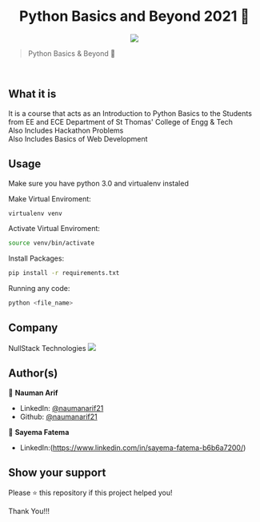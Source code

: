 <h1 align="center">Python Basics and Beyond 2021 🚀</h1>
<p align="center">
  <img src="https://nullstacks.com/wp-content/uploads/2019/04/Nullstack-icon-150x150.png" />
</p>

> Python Basics & Beyond 🚀
<br>

## What it is

It is a course that acts as an Introduction to Python Basics to the Students from EE and ECE Department of St Thomas' College of Engg & Tech
<br>
Also Includes Hackathon Problems
<br>
Also Includes Basics of Web Development

##  Usage

Make sure you have python 3.0 and virtualenv instaled

Make Virtual Enviroment:

```sh
virtualenv venv
```


Activate Virtual Enviroment:

```sh
source venv/bin/activate
```

Install Packages:

```sh
pip install -r requirements.txt
```

Running any code:

```sh
python <file_name>
```

## Company

NullStack Technologies
<a href="https://nullstacks.com"><img src="https://nullstacks.com/wp-content/uploads/2019/04/Nullstack-icon-150x150.png" /></a>

## Author(s)

👤 **Nauman Arif**

- LinkedIn: [@naumanarif21](https://www.linkedin.com/in/nauman-arif/)
- Github: [@naumanarif21](https://github.com/naumanarif21)

👤 **Sayema Fatema**

- LinkedIn:(https://www.linkedin.com/in/sayema-fatema-b6b6a7200/)


## Show your support

Please ⭐️ this repository if this project helped you!

Thank You!!!
